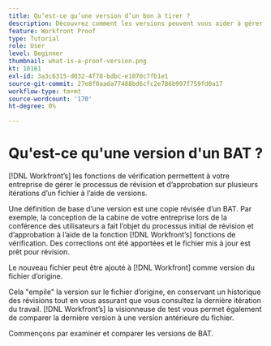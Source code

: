 ```yaml
---
title: Qu’est-ce qu’une version d’un bon à tirer ?
description: Découvrez comment les versions peuvent vous aider à gérer le processus de révision et d’approbation sur plusieurs itérations d’un fichier à l’aide des fonctionnalités de vérification [!DNL].
feature: Workfront Proof
type: Tutorial
role: User
level: Beginner
thumbnail: what-is-a-proof-version.png
kt: 10161
exl-id: 3a3c6315-d032-4f78-bdbc-e1070c7fb1e1
source-git-commit: 27e8f0aada77488bd6cfc2e786b997f759fd0a17
workflow-type: tm+mt
source-wordcount: '170'
ht-degree: 0%

---
```


# Qu&#39;est-ce qu&#39;une version d&#39;un BAT ?

[!DNL Workfront’s] les fonctions de vérification permettent à votre entreprise de gérer le processus de révision et d’approbation sur plusieurs itérations d’un fichier à l’aide de versions.

Une définition de base d’une version est une copie révisée d’un BAT. Par exemple, la conception de la cabine de votre entreprise lors de la conférence des utilisateurs a fait l’objet du processus initial de révision et d’approbation à l’aide de la fonction [!DNL Workfront’s] fonctions de vérification. Des corrections ont été apportées et le fichier mis à jour est prêt pour révision.

Le nouveau fichier peut être ajouté à [!DNL Workfront] comme version du fichier d’origine.

Cela &quot;empile&quot; la version sur le fichier d’origine, en conservant un historique des révisions tout en vous assurant que vous consultez la dernière itération du travail. [!DNL Workfront’s] la visionneuse de test vous permet également de comparer la dernière version à une version antérieure du fichier.

Commençons par examiner et comparer les versions de BAT.
